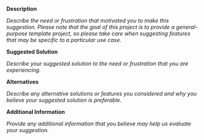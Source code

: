 
**Description**

_Describe the need or frustration that motivated you to make this suggestion. Please note that the
goal of this project is to provide a general-purpose template project, so please take care when
suggesting features that may be specific to a particular use case._

**Suggested Solution**

_Describe your suggested solution to the need or frustration that you are experiencing._

**Alternatives**

_Describe any alternative solutions or features you considered and why you believe your suggested
solution is preferable._

**Additional Information**

_Provide any additional information that you believe may help us evaluate your suggestion._
